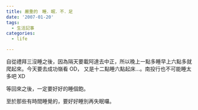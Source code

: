 ```yaml
---
title: 嚴重的　睡．眠．不．足
date: '2007-01-20'
tags:
  - 生活記事
categories:
  - life

---
```

自從禮拜三沒睡之後，因為隔天要載阿達去中正，所以晚上一點多睡早上六點多就爬起來。今天要去成功嶺看 OD， 又是十二點睡六點起床…。南投行也不可能睡太多吧 XD  
  
等回來之後，一定要好好的睡個飽。  
  
至於那些有時間睡覺的，要好好睡別再失眠囉。